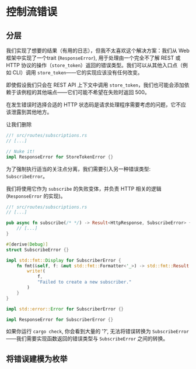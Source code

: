 # 控制流错误

## 分层

我们实现了想要的结果（有用的日志），但我不太喜欢这个解决方案：我们从 Web 框架中实现了一个trait (`ResponseError`), 用于处理由一个完全不了解 REST 或 HTTP 协议的操作（`store_token`）返回的错误类型。我们可以从其他入口点（例如 CLI）调用 `store_token`——它的实现应该没有任何改变。

即使假设我们只会在 REST API 上下文中调用 `store_token`，我们也可能会添加依赖于该例程的其他端点——它们可能不希望在失败时返回 500。

在发生错误时选择合适的 HTTP 状态码是请求处理程序需要考虑的问题，它不应该泄露到其他地方。

让我们删除

```rs
//! src/routes/subscriptions.rs
// [...]

// Nuke it!
impl ResponseError for StoreTokenError {}
```

为了强制执行适当的关注点分离，我们需要引入另一种错误类型: `SubscribeError`。

我们将使用它作为 `subscribe` 的失败变体，并负责 HTTP 相关的逻辑 (`ResponseError` 的实现)。

```rs
//! src/routes/subscriptions.rs
// [...]

pub async fn subscribe(/* */) -> Result<HttpResponse, SubscribeError> {
    // [...]
}

#[derive(Debug)]
struct SubscribeError {}

impl std::fmt::Display for SubscriberError {
    fn fmt(&self, f: &mut std::fmt::Formatter<'_>) -> std::fmt::Result {
        write!(
            f,
            "Failed to create a new subscriber."
        )
    }
}

impl std::error::Error for SubscriberError {}

impl ResponseError for SubscriberError {}
```

如果你运行 `cargo check`, 你会看到大量的 '?', 无法将错误转换为 `SubscribeError` ——我们需要实现函数返回的错误类型与 `SubscribeError` 之间的转换。

## 将错误建模为枚举
